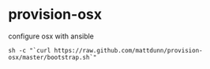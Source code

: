 provision-osx
=============

configure osx with ansible

    sh -c "`curl https://raw.github.com/mattdunn/provision-osx/master/bootstrap.sh`"
